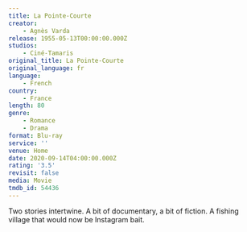 ```yaml
---
title: La Pointe-Courte
creator:
    - Agnès Varda
release: 1955-05-13T00:00:00.000Z
studios:
    - Ciné-Tamaris
original_title: La Pointe-Courte
original_language: fr
language:
    - French
country:
    - France
length: 80
genre:
    - Romance
    - Drama
format: Blu-ray
service: ''
venue: Home
date: 2020-09-14T04:00:00.000Z
rating: '3.5'
revisit: false
media: Movie
tmdb_id: 54436
---
```


Two stories intertwine. A bit of documentary, a bit of fiction. A fishing village that would now be Instagram bait.
